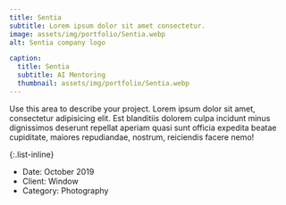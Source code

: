 ```yaml
---
title: Sentia
subtitle: Lorem ipsum dolor sit amet consectetur.
image: assets/img/portfolio/Sentia.webp
alt: Sentia company logo

caption:
  title: Sentia
  subtitle: AI Mentoring
  thumbnail: assets/img/portfolio/Sentia.webp
---
```

Use this area to describe your project. Lorem ipsum dolor sit amet, consectetur adipisicing elit. Est blanditiis dolorem culpa incidunt minus dignissimos deserunt repellat aperiam quasi sunt officia expedita beatae cupiditate, maiores repudiandae, nostrum, reiciendis facere nemo!

{:.list-inline}
- Date: October 2019
- Client: Window
- Category: Photography

